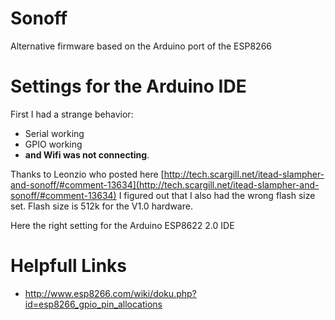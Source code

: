 # Sonoff
Alternative firmware based on the Arduino port of the ESP8266

# Settings for the Arduino IDE

First I had a strange behavior:
* Serial working 
* GPIO working
* **and Wifi was not connecting**.

Thanks to Leonzio who posted here [http://tech.scargill.net/itead-slampher-and-sonoff/#comment-13634](http://tech.scargill.net/itead-slampher-and-sonoff/#comment-13634) I figured out that I also had the wrong flash size set.
Flash size is 512k for the V1.0 hardware. 

Here the right setting for the Arduino ESP8622 2.0 IDE

# Helpfull Links
* http://www.esp8266.com/wiki/doku.php?id=esp8266_gpio_pin_allocations
